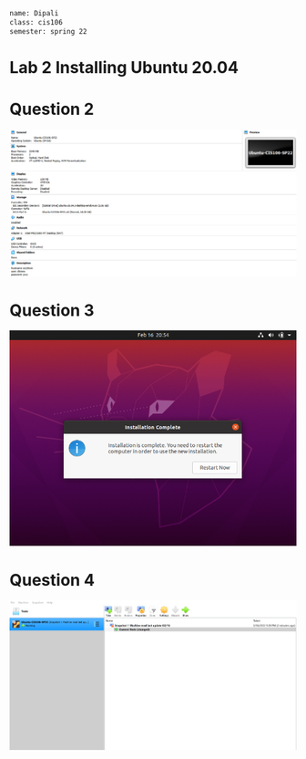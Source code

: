 ```
name: Dipali
class: cis106
semester: spring 22
```

# Lab 2 Installing Ubuntu 20.04

# Question 2
![q2](q2.1.png)

# Question 3 
![q3](q3.1.png)

# Question 4
![q4](q4.1.png)
